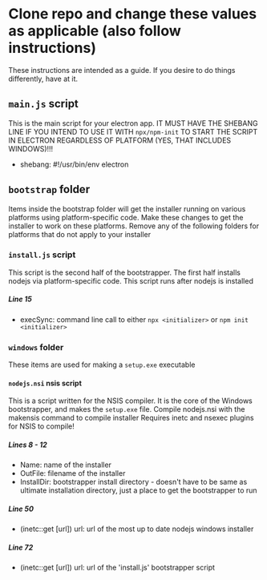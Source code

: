 # Clone repo and change these values as applicable (also follow instructions)

These instructions are intended as a guide. If you desire to do things differently, have at it.

## `main.js` script

This is the main script for your electron app. IT MUST HAVE THE SHEBANG LINE IF YOU INTEND TO USE IT WITH `npx/npm-init` TO START THE SCRIPT IN ELECTRON REGARDLESS OF PLATFORM (YES, THAT INCLUDES WINDOWS)!!!

- shebang: #!/usr/bin/env electron

## `bootstrap` folder

Items inside the bootstrap folder will get the installer running on various platforms using platform-specific code. Make these changes to get the installer to work on these platforms. Remove any of the following folders for platforms that do not apply to your installer

### `install.js` script

This script is the second half of the bootstrapper. The first half installs nodejs via platform-specific code. This script runs after nodejs is installed

##### Line 15

- execSync: command line call to either `npx <initializer>` or `npm init <initializer>`

### `windows` folder

These items are used for making a `setup.exe` executable

#### `nodejs.nsi` nsis script

This is a script written for the NSIS compiler. It is the core of the Windows bootstrapper, and makes the `setup.exe` file.
Compile nodejs.nsi with the makensis command to compile installer
Requires inetc and nsexec plugins for NSIS to compile!

##### Lines 8 - 12

- Name: name of the installer
- OutFile: filename of the installer
- InstallDir: bootstrapper install directory - doesn't have to be same as ultimate installation directory, just a place to get the bootstrapper to run

##### Line 50

- (inetc::get [url]) url: url of the most up to date nodejs windows installer

##### Line 72

- (inetc::get [url]) url: url of the 'install.js' bootstrapper script
